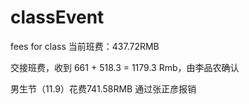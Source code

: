 # classEvent
fees for class
当前班费：437.72RMB

交接班费，收到 661 + 518.3 = 1179.3 Rmb，由李品农确认

男生节（11.9）花费741.58RMB 通过张正彦报销
